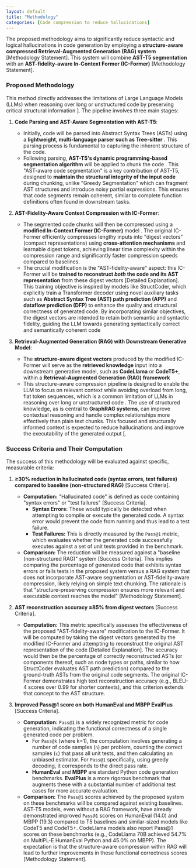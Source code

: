 ```yaml
---
layout: default
title: "Methodology"
categories: [Code compression to reduce hallucinations]
---
```


The proposed methodology aims to significantly reduce syntactic and logical hallucinations in code generation by employing a **structure-aware compressed Retrieval-Augmented Generation (RAG) system** [Methodology Statement]. This system will combine **AST-T5 segmentation** with an **AST-fidelity-aware In-Context Former (IC-Former)** [Methodology Statement].

### Proposed Methodology

This method directly addresses the limitations of Large Language Models (LLMs) when reasoning over long or unstructured code by preserving critical structural information ]. The pipeline involves three main stages:

1.  **Code Parsing and AST-Aware Segmentation with AST-T5**:
    *   Initially, code will be parsed into Abstract Syntax Trees (ASTs) using a **lightweight, multi-language parser such as Tree-sitter** . This parsing process is fundamental to capturing the inherent structure of the code.
    *   Following parsing, **AST-T5's dynamic programming-based segmentation algorithm** will be applied to chunk the code . This "AST-aware code segmentation" is a key contribution of AST-T5, designed to **maintain the structural integrity of the input code** during chunking, unlike "Greedy Segmentation" which can fragment AST structures and introduce noisy partial expressions. This ensures that code segments remain coherent, similar to complete function definitions often found in downstream tasks.

2.  **AST-Fidelity-Aware Context Compression with IC-Former**:
    *   The segmented code chunks will then be compressed using a **modified In-Context Former (IC-Former)** model . The original IC-Former efficiently compresses lengthy inputs into "digest vectors" (compact representations) using **cross-attention mechanisms** and learnable digest tokens, achieving linear time complexity within the compression range and significantly faster compression speeds compared to baselines.
    *   The crucial modification is the "AST-fidelity-aware" aspect: this IC-Former will be **trained to reconstruct *both* the code and its AST representation** from these digest vectors [Detailed Explanation]. This training objective is inspired by models like StructCoder, which explicitly train a Transformer decoder using novel auxiliary tasks such as **Abstract Syntax Tree (AST) path prediction (APP)** and **dataflow prediction (DFP)** to enhance the quality and structural correctness of generated code. By incorporating similar objectives, the digest vectors are intended to retain both semantic and syntactic fidelity, guiding the LLM towards generating syntactically correct and semantically coherent code 

3.  **Retrieval-Augmented Generation (RAG) with Downstream Generative Model**:
    *   The **structure-aware digest vectors** produced by the modified IC-Former will serve as the **retrieved knowledge** input into a downstream generative model, such as **CodeLlama** or **CodeT5+**, within a **Retrieval-Augmented Generation (RAG) framework** 
    *   This structure-aware compression pipeline is designed to enable the LLM to focus on relevant context while avoiding overload from long, flat token sequences, which is a common limitation of LLMs in reasoning over long or unstructured code . The use of structured knowledge, as is central to **GraphRAG systems**, can improve contextual reasoning and handle complex relationships more effectively than plain text chunks. This focused and structurally informed context is expected to reduce hallucinations and improve the executability of the generated output [.

### Success Criteria and Their Computation

The success of this methodology will be evaluated against specific, measurable criteria:

1.  **≥30% reduction in hallucinated code (syntax errors, test failures) compared to baseline (non-structured RAG)** [Success Criteria].
    *   **Computation:** "Hallucinated code" is defined as code containing "syntax errors" or "test failures" [Success Criteria].
        *   **Syntax Errors:** These would typically be detected when attempting to compile or execute the generated code. A syntax error would prevent the code from running and thus lead to a test failure.
        *   **Test Failures:** This is directly measured by the `Pass@1` metric, which evaluates whether the generated code successfully executes against a set of unit tests provided in the benchmark.
    *   **Comparison:** The reduction will be measured against a "baseline (non-structured RAG)" system [Success Criteria]. This implies comparing the percentage of generated code that exhibits syntax errors or fails tests in the proposed system versus a RAG system that does not incorporate AST-aware segmentation or AST-fidelity-aware compression, likely relying on simple text chunking. The rationale is that "structure-preserving compression ensures more relevant and executable context reaches the model" [Methodology Statement].

2.  **AST reconstruction accuracy ≥85% from digest vectors** [Success Criteria].
    *   **Computation:** This metric specifically assesses the effectiveness of the proposed "AST-fidelity-aware" modification to the IC-Former. It will be computed by taking the digest vectors generated by the modified IC-Former and attempting to reconstruct the original AST representation of the code [Detailed Explanation]. The accuracy would then be the percentage of correctly reconstructed ASTs (or components thereof, such as node types or paths, similar to how StructCoder evaluates AST path prediction) compared to the ground-truth ASTs from the original code segments. The original IC-Former demonstrates high text reconstruction accuracy (e.g., BLEU-4 scores over 0.99 for shorter contexts), and this criterion extends that concept to the AST structure.

3.  **Improved Pass@1 score on both HumanEval and MBPP EvalPlus** [Success Criteria].
    *   **Computation:** `Pass@1` is a widely recognized metric for code generation, indicating the functional correctness of a single generated code per problem.
        *   For `Pass@k` (where k=1), the computation involves generating a number of code samples (`n`) per problem, counting the correct samples (`c`) that pass all unit tests, and then calculating an unbiased estimator. For `Pass@1` specifically, using greedy decoding, it corresponds to the direct pass rate.
        *   **HumanEval** and **MBPP** are standard Python code generation benchmarks. **EvalPlus** is a more rigorous benchmark that augments these with a substantial number of additional test cases for more accurate evaluation.
    *   **Comparison:** The `Pass@1` scores achieved by the proposed system on these benchmarks will be compared against existing baselines. AST-T5 models, even without a RAG framework, have already demonstrated improved `Pass@1` scores on HumanEval (14.0) and MBPP (19.3) compared to T5 baselines and similar-sized models like CodeT5 and CodeT5+. CodeLlama models also report Pass@1 scores on these benchmarks (e.g., CodeLlama 70B achieved 54.7% on MultiPL-E HumanEval Python and 45.0% on MBPP). The expectation is that the structure-aware compression within RAG will lead to further improvements in these functional correctness scores [Methodology Statement].
